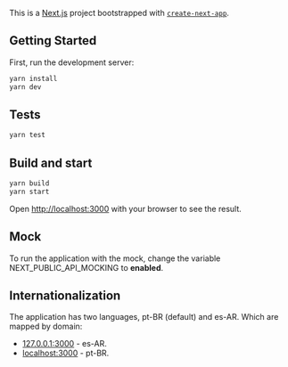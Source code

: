 This is a [Next.js](https://nextjs.org/) project bootstrapped with [`create-next-app`](https://github.com/vercel/next.js/tree/canary/packages/create-next-app).

## Getting Started

First, run the development server:

```bash
yarn install
yarn dev
```

## Tests
```bash
yarn test
```

## Build and start
```bash
yarn build
yarn start
```

Open [http://localhost:3000](http://localhost:3000) with your browser to see the result.

## Mock 
To run the application with the mock, change the variable NEXT_PUBLIC_API_MOCKING to **enabled**. 

## Internationalization
The application has two languages, pt-BR (default) and es-AR. Which are mapped by domain: 

- [127.0.0.1:3000](http://120.0.0.1:3000) - es-AR.
- [localhost:3000](http://localhost:3000) - pt-BR.

